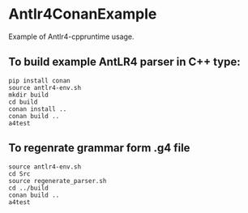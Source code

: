 # Antlr4ConanExample
Example of Antlr4-cppruntime usage.

## To build example AntLR4 parser in C++ type:

~~~
pip install conan
source antlr4-env.sh
mkdir build
cd build
conan install ..
conan build ..
a4test
~~~

## To regenrate grammar form .g4 file

~~~
source antlr4-env.sh
cd Src
source regenerate_parser.sh
cd ../build
conan build ..
a4test
~~~
